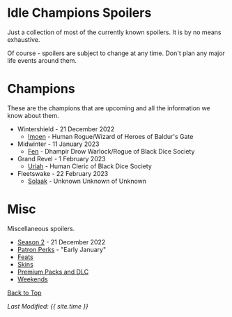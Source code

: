 # Idle Champions Spoilers
Just a collection of most of the currently known spoilers. It is by no means exhaustive.

Of course - spoilers are subject to change at any time. Don't plan any major life events around them.

# Champions
These are the champions that are upcoming and all the information we know about them.

* Wintershield - 21 December 2022
  * [Imoen](imoen.md) - Human Rogue/Wizard of Heroes of Baldur's Gate
* Midwinter - 11 January 2023
  * [Fen](fen.md) - Dhampir Drow Warlock/Rogue of Black Dice Society
* Grand Revel - 1 February 2023
  * [Uriah](uriah.md) - Human Cleric of Black Dice Society
* Fleetswake - 22 February 2023
  * [Solaak](solaak.md) - Unknown Unknown of Unknown

# Misc
Miscellaneous spoilers.

* [Season 2](season_2.md) - 21 December 2022
* [Patron Perks](patron_perks.md) - "Early January"
* [Feats](feats.md)
* [Skins](skins.md)
* [Premium Packs and DLC](premium.md)
* [Weekends](weekends.md)

[Back to Top](#top)

*Last Modified: {{ site.time }}*